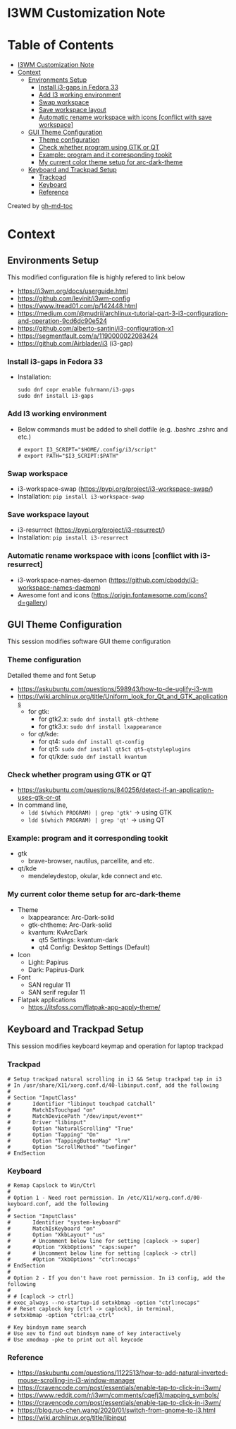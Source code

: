 # I3WM Customization Note

Table of Contents
=================

* [I3WM Customization Note](#i3wm-customization-note)
* [Context](#context)
   * [Environments Setup](#environments-setup)
      * [Install i3-gaps in Fedora 33](#install-i3-gaps-in-fedora-33)
      * [Add I3 working environment](#add-i3-working-environment)
      * [Swap workspace](#swap-workspace)
      * [Save workspace layout](#save-workspace-layout)
      * [Automatic rename workspace with icons [conflict with save workspace]](#automatic-rename-workspace-with-icons-conflict-with-save-workspace)
   * [GUI Theme Configuration](#gui-theme-configuration)
      * [Theme configuration](#theme-configuration)
      * [Check whether program using GTK or QT](#check-whether-program-using-gtk-or-qt)
      * [Example: program and it corresponding tookit](#example-program-and-it-corresponding-tookit)
      * [My current color theme setup for arc-dark-theme](#my-current-color-theme-setup-for-arc-dark-theme)
   * [Keyboard and Trackpad Setup](#keyboard-and-trackpad-setup)
      * [Trackpad](#trackpad)
      * [Keyboard](#keyboard)
      * [Reference](#reference)

Created by [gh-md-toc](https://github.com/ekalinin/github-markdown-toc)

# Context

## Environments Setup
This modified configuration file is highly refered to link below
- https://i3wm.org/docs/userguide.html
- https://github.com/levinit/i3wm-config
- https://www.itread01.com/p/142448.html
- https://medium.com/@mudrii/archlinux-tutorial-part-3-i3-configuration-and-operation-9cd6dc90e524
- https://github.com/alberto-santini/i3-configuration-x1
- https://segmentfault.com/a/1190000022083424
- https://github.com/Airblader/i3 (i3-gap)

### Install i3-gaps in Fedora 33
- Installation:
    ```
    sudo dnf copr enable fuhrmann/i3-gaps
    sudo dnf install i3-gaps
    ```

### Add I3 working environment
- Below commands must be added to shell dotfile (e.g. .bashrc .zshrc and etc.)
    ```
    # export I3_SCRIPT="$HOME/.config/i3/script"
    # export PATH="$I3_SCRIPT:$PATH"
    ```

### Swap workspace
- i3-workspace-swap (https://pypi.org/project/i3-workspace-swap/)
- Installation: `pip install i3-workspace-swap`

### Save workspace layout
- i3-resurrect (https://pypi.org/project/i3-resurrect/)
- Installation: `pip install i3-resurrect`

### Automatic rename workspace with icons [conflict with i3-resurrect]
- i3-workspace-names-daemon (https://github.com/cboddy/i3-workspace-names-daemon)
- Awesome font and icons (https://origin.fontawesome.com/icons?d=gallery)

## GUI Theme Configuration
This session modifies software GUI theme configuration

### Theme configuration
Detailed theme and font Setup
- https://askubuntu.com/questions/598943/how-to-de-uglify-i3-wm
- https://wiki.archlinux.org/title/Uniform_look_for_Qt_and_GTK_applications
    - for gtk:
        - for gtk2.x: `sudo dnf install gtk-chtheme`
        - for gtk3.x: `sudo dnf install lxappearance`
    - for qt/kde:
        - for qt4: `sudo dnf install qt-config`
        - for qt5: `sudo dnf install qt5ct qt5-qtstyleplugins`
        - for qt/kde: `sudo dnf install kvantum`

### Check whether program using GTK or QT
- https://askubuntu.com/questions/840256/detect-if-an-application-uses-gtk-or-qt
-  In command line,
    - `ldd $(which PROGRAM) | grep 'gtk'` -> using GTK
    - `ldd $(which PROGRAM) | grep 'qt'`  -> using QT

### Example: program and it corresponding tookit
- gtk
    - brave-browser, nautilus, parcellite, and etc.
- qt/kde
    - mendeleydestop, okular, kde connect and etc.

### My current color theme setup for arc-dark-theme
- Theme
    - lxappearance: Arc-Dark-solid
    - gtk-chtheme: Arc-Dark-solid
    - kvantum: KvArcDark
        - qt5 Settings: kvantum-dark
        - qt4 Config: Desktop Settings (Default)
- Icon
    - Light: Papirus
    - Dark: Papirus-Dark
- Font
    - SAN regular 11
    - SAN serif regular 11
- Flatpak applications
    - https://itsfoss.com/flatpak-app-apply-theme/

## Keyboard and Trackpad Setup
This session modifies keyboard keymap and operation for laptop trackpad

### Trackpad
```
# Setup trackpad natural scrolling in i3 && Setup trackpad tap in i3
# In /usr/share/X11/xorg.conf.d/40-libinput.conf, add the following
#
# Section "InputClass"
#       Identifier "libinput touchpad catchall"
#       MatchIsTouchpad "on"
#       MatchDevicePath "/dev/input/event*"
#       Driver "libinput"
#       Option "NaturalScrolling" "True"
#       Option "Tapping" "On"
#       Option "TappingButtonMap" "lrm"
#       Option "ScrollMethod" "twofinger"
# EndSection
```

### Keyboard
```
# Remap Capslock to Win/Ctrl
#
# Option 1 - Need root permission. In /etc/X11/xorg.conf.d/00-keyboard.conf, add the following
#
# Section "InputClass"
#       Identifier "system-keyboard"
#       MatchIsKeyboard "on"
#       Option "XkbLayout" "us"
#       # Uncomment below line for setting [caplock -> super]
#       #Option "XkbOptions" "caps:super"
#       # Uncomment below line for setting [caplock -> ctrl]
#       #Option "XkbOptions" "ctrl:nocaps"
# EndSection
#
# Option 2 - If you don't have root permission. In i3 config, add the following
#
# # [caplock -> ctrl]
# exec_always --no-startup-id setxkbmap -option "ctrl:nocaps"
# # Reset caplock key [ctrl -> caplock], in terminal,
# setxkbmap -option "ctrl:aa_ctrl"

# Key bindsym name search
# Use xev to find out bindsym name of key interactively
# Use xmodmap -pke to print out all keycode
```

### Reference
- https://askubuntu.com/questions/1122513/how-to-add-natural-inverted-mouse-scrolling-in-i3-window-manager
- https://cravencode.com/post/essentials/enable-tap-to-click-in-i3wm/
- https://www.reddit.com/r/i3wm/comments/cqefj3/mapping_symbols/
- https://cravencode.com/post/essentials/enable-tap-to-click-in-i3wm/
- https://blog.ruo-chen.wang/2020/01/switch-from-gnome-to-i3.html
- https://wiki.archlinux.org/title/libinput
